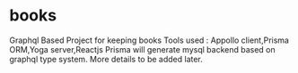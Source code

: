 # books

Graphql Based Project for keeping books
Tools used : Appollo client,Prisma ORM,Yoga server,Reactjs
Prisma will generate mysql backend based on graphql type system.
More details to be added later.
